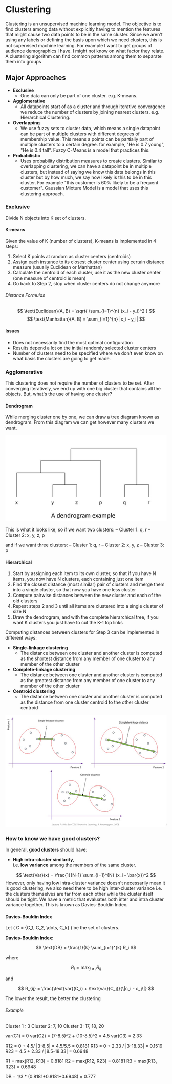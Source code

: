# Clustering
Clustering is an unsupervised machine learning model. The objective is to find clusters among data without explicitly having to mention the features that might cause two data points to be in the same cluster. Since we aren't using any labels or defining the basis upon which we need clusters, this is not supervised machine learning. For example I want to get groups of audience demographics I have. I might not know on what factor they relate. A clustering algorithm can find common patterns among them to separate them into groups

## Major Approaches
- **Exclusive**
	- One data can only be part of one cluster. e.g. K-means.
- **Agglomerative**
	- All datapoints start of as a cluster and through iterative convergence we reduce the number of clusters by joining nearest clusters. e.g. Hierarchical Clustering.
- **Overlapping**
	- We use fuzzy sets to cluster data, which means a single datapoint can be part of multiple clusters with different degrees of membership value. This means a points can be partially part of multiple clusters to a certain degree. for example, "He is 0.7 young", "He is 0.4 tall". Fuzzy C-Means is a model that practices this.
- **Probabilistic**
	- Uses probability distribution measures to create clusters. Similar to overlapping clustering, we can have a datapoint be in multiple clusters, but instead of saying we know this data belongs in this cluster but by how much, we say how likely is this to be in this cluster. For example "this customer is 60% likely to be a frequent customer". Gaussian Mixture Model is a model that uses this clustering approach.

### Exclusive
Divide N objects into K set of clusters.
#### K-means
Given the value of K (number of clusters), K-means is implemented in 4 steps:
1. Select K points at random as cluster centers (centroids)
2. Assign each instance to its closest cluster center using certain distance measure (usually Euclidean or Manhattan)
3. Calculate the centroid of each cluster, use it as the new cluster center (one measure of centroid is mean)
4. Go back to Step 2, stop when cluster centers do not change anymore

###### Distance Formulas

$$
\text{Euclidean}(A, B) = \sqrt{ \sum_{i=1}^{n} (x_i - y_i)^2 }
$$
$$
\text{Manhattan}(A, B) = \sum_{i=1}^{n} |x_i - y_i|
$$
#### Issues
- Does not necessarily find the most optimal configuration
- Results depend a lot on the initial randomly selected cluster centers
- Number of clusters need to be specified where we don't even know on what basis the clusters are going to get made.

### Agglomerative
This clustering does not require the number of clusters to be set. After converging iteratively, we end up with one big cluster that contains all the objects. But, what's the use of having one cluster?

#### Dendrogram
While merging cluster one by one, we can draw a tree diagram known as dendrogram. From this diagram we can get however many clusters we want.

![](attachment/Clustering/file-.jpg)

This is what it looks like, so if we want two clusters:
– Cluster 1: q, r
– Cluster 2: x, y, z, p

and if we want three clusters:
– Cluster 1: q, r
– Cluster 2: x, y, z
– Cluster 3: p

#### Hierarchical 
1. Start by assigning each item to its own cluster, so that if you have N items, you now have N clusters, each containing just one item
2. Find the closest distance (most similar) pair of clusters and merge them into a single cluster, so that now you have one less cluster
3. Compute pairwise distances between the new cluster and each of the old clusters
4. Repeat steps 2 and 3 until all items are clustered into a single cluster of size N
5. Draw the dendrogram, and with the complete hierarchical tree, if you want K clusters you just have to cut the K-1 top links

Computing distances between clusters for Step 3 can be implemented in different ways:
-  **Single-linkage clustering**
	-  The distance between one cluster and another cluster is computed as the shortest distance from any member of one cluster to any member of the other cluster
-  **Complete-linkage clustering**
	-  The distance between one cluster and another cluster is computed as the greatest distance from any member of one cluster to any member of the other cluster
-  **Centroid clustering**
	-  The distance between one cluster and another cluster is computed as the distance from one cluster centroid to the other cluster centroid

![](attachment/Clustering/file-1.jpg)

### How to know we have good clusters?

In general, **good clusters** should have:

- **High intra-cluster similarity**,  
    i.e. **low variance** among the members of the same cluster.
  
$$
\text{Var}(x) = \frac{1}{N-1} \sum_{i=1}^{N} (x_i - \bar{x})^2
$$
However, only having low intra-cluster variance doesn't necessarily mean it is good clustering, we also need there to be high inter-cluster variance i.e. the clusters themselves are far from each other while the cluster itself should be tight. We have a metric that evaluates both inter and intra cluster variance together. This is known as Davies-Bouldin Index.

#### Davies-Bouldin Index
Let \( C = \{C_1, C_2, \dots, C_k\} \) be the set of clusters.

**Davies-Bouldin Index:**

$$
\text{DB} = \frac{1}{k} \sum_{i=1}^{k} R_i
$$

where

$$
R_i = \max_{j \ne i} R_{ij}
$$

and

$$
R_{ij} = \frac{\text{var}(C_i) + \text{var}(C_j)}{\|c_i - c_j\|}
$$

The lower the result, the better the clustering

###### Example
Cluster 1 :  3
Cluster 2:   7, 10
Cluster 3:   17, 18, 20

var(C1) = 0
var(C2) = (7-8.5)^2 + (10-8.5)^2 = 4.5
var(C3) = 2.33

R12 = 0 + 4.5/ |3-8.5| = 4.5/5.5  = 0.8181
R13 = 0 + 2.33 / |3-18.33| = 0.1519
R23 = 4.5 + 2.33 / |8.5-18.33| = 0.6948

R1 = max(R12, R13) = 0.8181
R2 = max(R12, R23) = 0.8181
R3 = max(R13, R23) = 0.6948

DB = 1/3 * (0.8181+0.8181+0.6948) = 0.777
